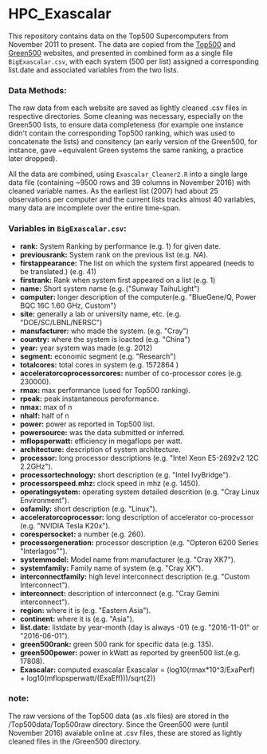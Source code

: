 # HPC_Exascalar

This repository contains data on the Top500 Supercomputers from November 2011 to present. The data are copied from the [Top500](top500.org) and [Green500](green500.org) websites, and presented in combined form as a single file `BigExascalar.csv`, with each system (500 per list) assigned a corresponding list.date and associated variables from the two lists.  

### Data Methods:
The raw data from each website are saved as lightly cleaned .csv files in respective directories. Some cleaning was necessary, especially on the Green500 lists, to ensure data completeness (for example one instance didn't contain the corresponding Top500 ranking, which was used to concatenate the lists) and consitency (an early version of the Green500, for instance, gave ~equivalent Green systems the same ranking, a practice later dropped).

All the data are combined, using `Exascalar_Cleaner2.R` into a single large data file (containing ~9500 rows and 39 columns in November 2016) with cleaned variable names. As the earliest list (2007) had about 25 observations per computer and the current lists tracks almost 40 variables, many data are incomplete over the entire time-span. 

### Variables in `BigExascalar.csv`:  
 - __rank:__ System Ranking by performance (e.g. 1) for given date.  
 - __previousrank:__ System rank on the previous list (e.g. _NA_).             
 - __firstappearance:__ The list on which the system first appeared (needs to be translated.) (e.g. 41)
 - __firstrank:__ Rank when system first appeared on a list (e.g. 1)                 
 - __name:__ Short system name (e.g. ("Sunway TaihuLight")
 - __computer:__ longer description of the computer(e.g. "BlueGene/Q, Power BQC 16C 1.60 GHz, Custom")                   
 - __site:__ generally a lab or university name, etc. (e.g. "DOE/SC/LBNL/NERSC")
 - __manufacturer:__ who made the system. (e.g. "Cray")            
 - __country:__ where the system is loacted (e.g. "China")
 - __year:__ year system was made (e.g. 2012)       
 - __segment:__ economic segment (e.g. "Research")  
 - __totalcores:__ total cores in system (e.g. 1572864 )                   
 - __acceleratorcoprocessorcores:__ number of co-processor cores (e.g. 230000).    
 - __rmax:__ max performance (used for Top500 ranking).                        
 - __rpeak:__ peak instantaneous peroformance. 
 - __nmax:__ max of n                   
 - __nhalf:__ half of n
 - __power:__ power as reported in Top500 list.                       
 - __powersource:__ was the data submitted or inferred.  
 - __mflopsperwatt:__ efficiency in megaflops per watt.              
 - __architecture:__ description of system architecture.  
 - __processor:__ long processor descriptions (e.g. "Intel Xeon E5-2692v2 12C 2.2GHz").                  
 - __processortechnology:__ short description (e.g. "Intel IvyBridge").
 - __processorspeed.mhz:__ clock speed in mhz (e.g. 1450).        
 - __operatingsystem:__ operating system detailed descrition (e.g. "Cray Linux Environment").  
 - __osfamily:__ short description (e.g. "Linux").                    
 - __acceleratorcoprocessor:__ long description of accelerator co-processor (e.g. "NVIDIA Tesla K20x").  
 - __corespersocket:__ a number (e.g. 260).              
 - __processorgeneration:__ processor description (e.g. "Opteron 6200 Series \"Interlagos\"").  
 - __systemmodel:__ Model name from manufacturer (e.g. "Cray XK7").                
 - __systemfamily:__ Family name of system (e.g. "Cray XK").  
 - __interconnectfamily:__ high level interconnect description (e.g. "Custom Interconnect").          
 - __interconnect:__ description of interconnect (e.g. "Cray Gemini interconnect").  
 - __region:__ where it is (e.g. "Eastern Asia").                    
 - __continent:__ where it is (e.g. "Asia").  
 - __list.date:__ listdate by year-month (day is always -01) (e.g. "2016-11-01" or "2016-06-01").                        
 - __green500rank:__ green 500 rank for specific data (e.g. 135).  
 - __green500power:__ power in kWatt as reported by green500 list.(e.g. 17808).              
 - __Exascalar:__ computed exascalar Exascalar = (log10(rmax\*10^3/ExaPerf) + log10(mflopsperwatt/(ExaEff)))/sqrt(2)) 

### note:  
The raw versions of the Top500 data (as .xls files) are stored in the /Top500data/Top500raw directory. Since the Green500 were (until November 2016) avaiable online at .csv files, these are stored as lightly cleaned files in the /Green500 directory. 







